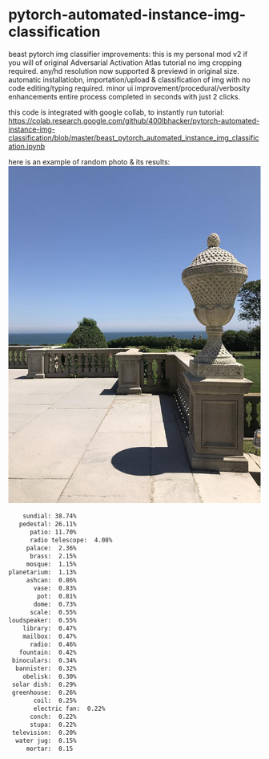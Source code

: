 # pytorch-automated-instance-img-classification
beast pytorch img classifier
improvements: this is my personal mod v2 if you will of original Adversarial Activation Atlas tutorial no img cropping required. any/hd resolution now supported & previewd in original size. automatic installatiobn, importation/upload & classification of img with no code editing/typing required. minor ui improvement/procedural/verbosity enhancements entire process completed in seconds with just 2 clicks.

this code is integrated with google collab, to instantly run tutorial:
https://colab.research.google.com/github/400lbhacker/pytorch-automated-instance-img-classification/blob/master/beast_pytorch_automated_instance_img_classification.ipynb

here is an example of random photo & its results:
![Image of Yaktocat](https://github.com/400lbhacker/pytorch-automated-instance-img-classification/blob/master/ssa.png)

        sundial: 38.74%        
       pedestal: 26.11%       
          patio: 11.70%         
          radio telescope:  4.08%
         palace:  2.36%      
          brass:  2.15%         
         mosque:  1.15%        
    planetarium:  1.13%    
         ashcan:  0.86%        
           vase:  0.83%           
            pot:  0.81%           
           dome:  0.73%           
          scale:  0.55%
    loudspeaker:  0.55%
        library:  0.47%
        mailbox:  0.47%
          radio:  0.46% 
       fountain:  0.42%
     binoculars:  0.34%
      bannister:  0.32%
        obelisk:  0.30%
     solar dish:  0.29%
     greenhouse:  0.26%
           coil:  0.25%
           electric fan:  0.22%
          conch:  0.22%
          stupa:  0.22%
     television:  0.20%
      water jug:  0.15%
         mortar:  0.15
